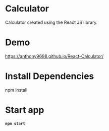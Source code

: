 # Calculator

Calculator created using the React JS library.

# Demo
https://anthony9698.github.io/React-Calculator/

# Install Dependencies
npm install

# Start app
#### `npm start`
